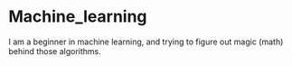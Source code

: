 # Machine_learning
I am a beginner in machine learning, and trying to figure out magic (math) behind those algorithms.
